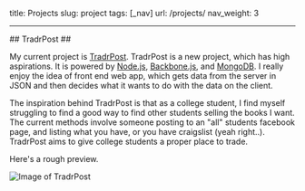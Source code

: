title: Projects
slug: project
tags: [_nav]
url: /projects/
nav_weight: 3

---

##<a id="TradrPost"></a> TradrPost ##

My current project is [TradrPost][GitTradrPost]. TradrPost is a new project, which has high aspirations. It is powered by [Node.js][node], [Backbone.js][backbone], and [MongoDB][mongo]. I really enjoy the idea of front end web app, which gets data from the server in JSON and then decides what it wants to do with the data on the client.

The inspiration behind TradrPost is that as a college student, I find myself struggling to find a good way to find other students selling the books I want. The current methods involve someone posting to an "all" students facebook page, and listing what you have, or you have craigslist (yeah right..). TradrPost aims to give college students a proper place to trade.

Here's a rough preview.


![Image of TradrPost](/img/TradrPost.png)

[GitTradrPost]:http://github.com/ecnahc515/TradrPost/
[node]:http://nodejs.org
[backbone]:http://backbonejs.org
[mongo]:http://mongodb.org
